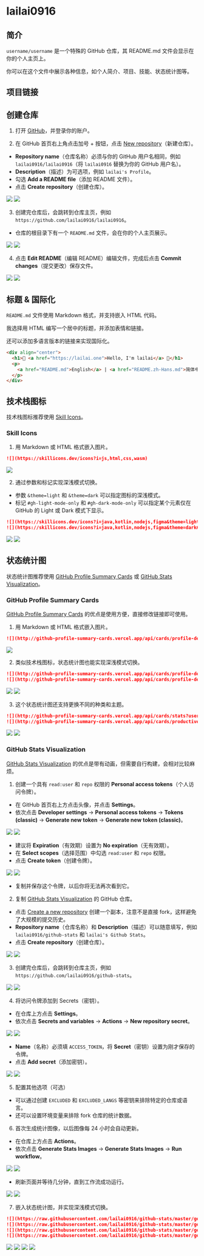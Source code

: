 # lailai0916

## 简介

`username/username` 是一个特殊的 GitHub 仓库，其 README.md 文件会显示在你的个人主页上。

你可以在这个文件中展示各种信息，如个人简介、项目、技能、状态统计图等。

## 项目链接

<Github repo="lailai0916/lailai0916" />

## 创建仓库

1. 打开 [GitHub](https://github.com)，并登录你的账户。

2. 在 GitHub 首页右上角点击加号 + 按钮，点击 [New repository](https://github.com/new)（新建仓库）。

- **Repository name**（仓库名称）必须与你的 GitHub 用户名相同，例如 `lailai0916/lailai0916`（将 `lailai0916` 替换为你的 GitHub 用户名）。
- **Description**（描述）为可选项，例如 `lailai's Profile`。
- 勾选 **Add a README file**（添加 README 文件）。
- 点击 **Create repository**（创建仓库）。

<ImageWindow url="https://github.com/new">

![](./assets/create-repository-light.png#gh-light-mode-only)
![](./assets/create-repository-dark.png#gh-dark-mode-only)

</ImageWindow>

3. 创建完仓库后，会跳转到仓库主页，例如 `https://github.com/lailai0916/lailai0916`。

- 仓库的根目录下有一个 `README.md` 文件，会在你的个人主页展示。

<ImageWindow url="https://github.com/lailai0916/lailai0916">

![](./assets/repository-homepage-light.png#gh-light-mode-only)
![](./assets/repository-homepage-dark.png#gh-dark-mode-only)

</ImageWindow>

4. 点击 **Edit README**（编辑 README）编辑文件，完成后点击 **Commit changes**（提交更改）保存文件。

<ImageWindow url="https://github.com/lailai0916/lailai0916/edit/main/README.md">

![](./assets/edit-readme-light.png#gh-light-mode-only)
![](./assets/edit-readme-dark.png#gh-dark-mode-only)

</ImageWindow>

## 标题 & 国际化

`README.md` 文件使用 Markdown 格式，并支持嵌入 HTML 代码。

我选择用 HTML 编写一个居中的标题，并添加表情和链接。

还可以添加多语言版本的链接来实现国际化。

```html live
<div align="center">
  <h1>🎉 <a href="https://lailai.one">Hello, I'm lailai</a> 🥳</h1>
  <p>
    <a href="README.md">English</a> | <a href="README.zh-Hans.md">简体中文</a>
  </p>
</div>
```

## 技术栈图标

技术栈图标推荐使用 [Skill Icons](https://skillicons.dev)。

### Skill Icons

1. 用 Markdown 或 HTML 格式嵌入图片。

```markdown
![](https://skillicons.dev/icons?i=js,html,css,wasm)
```

<BrowserWindow>

![](https://skillicons.dev/icons?i=js,html,css,wasm)

</BrowserWindow>

2. 通过参数和标记实现深浅模式切换。

- 参数 `&theme=light` 和 `&theme=dark` 可以指定图标的深浅模式。
- 标记 `#gh-light-mode-only` 和 `#gh-dark-mode-only` 可以指定某个元素仅在 GitHub 的 Light 或 Dark 模式下显示。

```markdown
![](https://skillicons.dev/icons?i=java,kotlin,nodejs,figma&theme=light#gh-light-mode-only)
![](https://skillicons.dev/icons?i=java,kotlin,nodejs,figma&theme=dark#gh-dark-mode-only)
```

<BrowserWindow>

![](https://skillicons.dev/icons?i=java,kotlin,nodejs,figma&theme=light#gh-light-mode-only)
![](https://skillicons.dev/icons?i=java,kotlin,nodejs,figma&theme=dark#gh-dark-mode-only)

</BrowserWindow>

## 状态统计图

状态统计图推荐使用 [GitHub Profile Summary Cards](https://github-profile-summary-cards.vercel.app/demo.html) 或 [GitHub Stats Visualization](https://github.com/jstrieb/github-stats)。

### GitHub Profile Summary Cards

[GitHub Profile Summary Cards](https://github-profile-summary-cards.vercel.app/demo.html) 的优点是使用方便，直接修改链接即可使用。

1. 用 Markdown 或 HTML 格式嵌入图片。

```markdown
![](http://github-profile-summary-cards.vercel.app/api/cards/profile-details?username=lailai0916)
```

<BrowserWindow>

![](http://github-profile-summary-cards.vercel.app/api/cards/profile-details?username=lailai0916)

</BrowserWindow>

2. 类似技术栈图标，状态统计图也能实现深浅模式切换。

```markdown
![](http://github-profile-summary-cards.vercel.app/api/cards/profile-details?username=lailai0916&theme=default#gh-light-mode-only)
![](http://github-profile-summary-cards.vercel.app/api/cards/profile-details?username=lailai0916&theme=dark#gh-dark-mode-only)
```

<BrowserWindow>

![](http://github-profile-summary-cards.vercel.app/api/cards/profile-details?username=lailai0916&theme=default#gh-light-mode-only)
![](http://github-profile-summary-cards.vercel.app/api/cards/profile-details?username=lailai0916&theme=dark#gh-dark-mode-only)

</BrowserWindow>

3. 这个状态统计图还支持更换不同的种类和主题。

```markdown
![](http://github-profile-summary-cards.vercel.app/api/cards/stats?username=lailai0916&theme=2077)
![](http://github-profile-summary-cards.vercel.app/api/cards/productive-time?username=lailai0916&theme=tokyonight&utcOffset=8)
```

<BrowserWindow>

![](http://github-profile-summary-cards.vercel.app/api/cards/stats?username=lailai0916&theme=2077)
![](http://github-profile-summary-cards.vercel.app/api/cards/productive-time?username=lailai0916&theme=tokyonight&utcOffset=8)

</BrowserWindow>

### GitHub Stats Visualization

[GitHub Stats Visualization](https://github.com/jstrieb/github-stats) 的优点是带有动画，但需要自行构建，会相对比较麻烦。

1. 创建一个具有 `read:user` 和 `repo` 权限的 **Personal access tokens**（个人访问令牌）。

- 在 GitHub 首页右上方点击头像，并点击 **Settings**。
- 依次点击 **Developer settings** $\to$ **Personal access tokens** $\to$ **Tokens (classic)** $\to$ **Generate new token** $\to$ **Generate new token (classic)**。

<ImageWindow url="https://github.com/settings/tokens">

![](./assets/setting-token-light.png#gh-light-mode-only)
![](./assets/setting-token-dark.png#gh-dark-mode-only)

</ImageWindow>

- 建议将 **Expiration**（有效期）设置为 **No expiration**（无有效期）。
- 在 **Select scopes**（选择范围）中勾选 `read:user` 和 `repo` 权限。
- 点击 **Create token**（创建令牌）。

<ImageWindow url="https://github.com/settings/tokens/new">

![](./assets/generate-token-light.png#gh-light-mode-only)
![](./assets/generate-token-dark.png#gh-dark-mode-only)

</ImageWindow>

- 复制并保存这个令牌，以后你将无法再次看到它。

2. 复制 [GitHub Stats Visualization](https://github.com/jstrieb/github-stats) 的 GitHub 仓库。

- 点击 [Create a new repository](https://github.com/jstrieb/github-stats/generate) 创建一个副本，注意不是直接 fork，这样避免了大规模的提交历史。
- **Repository name**（仓库名称）和 **Description**（描述）可以随意填写，例如 `lailai0916/github-stats` 和 `lailai's Github Stats`。
- 点击 **Create repository**（创建仓库）。

<ImageWindow url="https://github.com/new?template_name=github-stats&template_owner=jstrieb">

![](./assets/copy-repository-light.png#gh-light-mode-only)
![](./assets/copy-repository-dark.png#gh-dark-mode-only)

</ImageWindow>

3. 创建完仓库后，会跳转到仓库主页，例如 `https://github.com/lailai0916/github-stats`。

<ImageWindow url="https://github.com/lailai0916/github-stats">

![](./assets/github-stats-homepage-light.png#gh-light-mode-only)
![](./assets/github-stats-homepage-dark.png#gh-dark-mode-only)

</ImageWindow>

4. 将访问令牌添加到 Secrets（密钥）。

- 在仓库上方点击 **Settings**。
- 依次点击 **Secrets and variables** $\to$ **Actions** $\to$ **New repository secret**。

<ImageWindow url="https://github.com/lailai0916/github-stats/settings/secrets/actions">

![](./assets/setting-secret-light.png#gh-light-mode-only)
![](./assets/setting-secret-dark.png#gh-dark-mode-only)

</ImageWindow>

- **Name**（名称）必须填 `ACCESS_TOKEN`，将 **Secret**（密钥）设置为刚才保存的令牌。
- 点击 **Add secret**（添加密钥）。

<ImageWindow url="https://github.com/lailai0916/github-stats/settings/secrets/actions">

![](./assets/add-secret-light.png#gh-light-mode-only)
![](./assets/add-secret-dark.png#gh-dark-mode-only)

</ImageWindow>

5. 配置其他选项（可选）

- 可以通过创建 `EXCLUDED` 和 `EXCLUDED_LANGS` 等密钥来排除特定的仓库或语言。
- 还可以设置环境变量来排除 fork 仓库的统计数据。

6. 首次生成统计图像，以后图像每 24 小时会自动更新。

- 在仓库上方点击 **Actions**。
- 依次点击 **Generate Stats Images** $\to$ **Generate Stats Images** $\to$ **Run workflow**。

<ImageWindow url="https://github.com/lailai0916/github-stats/actions/workflows/main.yml">

![](./assets/run-workflow-light.png#gh-light-mode-only)
![](./assets/run-workflow-dark.png#gh-dark-mode-only)

</ImageWindow>

- 刷新页面并等待几分钟，直到工作流成功运行。

<ImageWindow url="https://github.com/lailai0916/github-stats/actions">

![](./assets/workflow-success-light.png#gh-light-mode-only)
![](./assets/workflow-success-dark.png#gh-dark-mode-only)

</ImageWindow>

7. 嵌入状态统计图，并实现深浅模式切换。

```markdown
![](https://raw.githubusercontent.com/lailai0916/github-stats/master/generated/overview.svg#gh-dark-mode-only)
![](https://raw.githubusercontent.com/lailai0916/github-stats/master/generated/overview.svg#gh-light-mode-only)
![](https://raw.githubusercontent.com/lailai0916/github-stats/master/generated/languages.svg#gh-dark-mode-only)
![](https://raw.githubusercontent.com/lailai0916/github-stats/master/generated/languages.svg#gh-light-mode-only)
```

<BrowserWindow>

![](https://raw.githubusercontent.com/lailai0916/github-stats/master/generated/overview.svg#gh-dark-mode-only)
![](https://raw.githubusercontent.com/lailai0916/github-stats/master/generated/overview.svg#gh-light-mode-only)
![](https://raw.githubusercontent.com/lailai0916/github-stats/master/generated/languages.svg#gh-dark-mode-only)
![](https://raw.githubusercontent.com/lailai0916/github-stats/master/generated/languages.svg#gh-light-mode-only)

</BrowserWindow>
